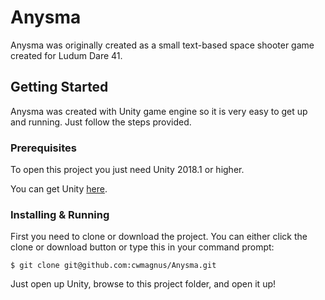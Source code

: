 # Anysma

Anysma was originally created as a small text-based space shooter game created for Ludum Dare 41.

## Getting Started

Anysma was created with Unity game engine so it is very easy to get up and running. Just follow the steps provided.

### Prerequisites

To open this project you just need Unity 2018.1 or higher.

You can get Unity [here](https://store.unity.com/).

### Installing & Running

First you need to clone or download the project.
You can either click the clone or download button or type this in your command prompt:
```
$ git clone git@github.com:cwmagnus/Anysma.git
```
Just open up Unity, browse to this project folder, and open it up!
